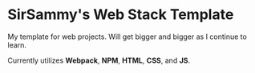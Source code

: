 # SirSammy's Web Stack Template
My template for web projects. Will get bigger and bigger as I continue to learn.

Currently utilizes **Webpack**, **NPM**, **HTML**, **CSS**, and **JS**.
